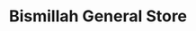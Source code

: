 ---
title: "Bismillah General Store"
url: /karachi/bismillah-general-store-nishtar-road/
shop: supermarket
---